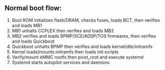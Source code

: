 ## Normal boot flow:

1. Boot ROM initializes flash/DRAM, checks fuses, loads BCT, then verifies and loads MB1
2. MB1 unhalts CCPLEX then verifies and loads MB2
3. MB2 verifies and loads BPMP/SCE/ADSP/TOS firmwares, then verifies and loads Quickboot
4. Quickboot unhalts BPMP then verifies and loads kernel/dtb/initramfs
5. Kernel loads/mounts initramfs then loads init scripts
6. Verify/mount eMMC rootfs then pivot_root and execute systemd
7. Systemd starts autopilot services and daemons

